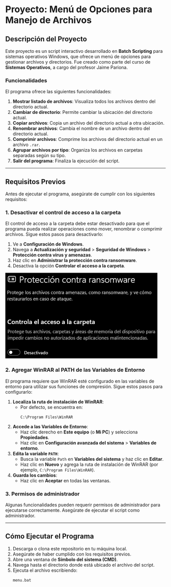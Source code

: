 # Proyecto: Menú de Opciones para Manejo de Archivos

## Descripción del Proyecto

Este proyecto es un script interactivo desarrollado en **Batch Scripting** para sistemas operativos Windows, que ofrece un menú de opciones para gestionar archivos y directorios. Fue creado como parte del curso de **Sistemas Operativos**, a cargo del profesor Jaime Pariona.

### Funcionalidades
El programa ofrece las siguientes funcionalidades:
1. **Mostrar listado de archivos**: Visualiza todos los archivos dentro del directorio actual.
2. **Cambiar de directorio**: Permite cambiar la ubicación del directorio actual.
3. **Copiar archivos**: Copia un archivo del directorio actual a otra ubicación.
4. **Renombrar archivos**: Cambia el nombre de un archivo dentro del directorio actual.
5. **Comprimir archivos**: Comprime los archivos del directorio actual en un archivo `.rar`.
6. **Agrupar archivos por tipo**: Organiza los archivos en carpetas separadas según su tipo.
7. **Salir del programa**: Finaliza la ejecución del script.

---

## Requisitos Previos

Antes de ejecutar el programa, asegúrate de cumplir con los siguientes requisitos:

### 1. **Desactivar el control de acceso a la carpeta**
El control de acceso a la carpeta debe estar desactivado para que el programa pueda realizar operaciones como mover, renombrar o comprimir archivos. Sigue estos pasos para desactivarlo:
1. Ve a **Configuración de Windows**.
2. Navega a **Actualización y seguridad** > **Seguridad de Windows** > **Protección contra virus y amenazas**.
3. Haz clic en **Administrar la protección contra ransomware**.
4. Desactiva la opción **Controlar el acceso a la carpeta**.

![Protección contra ransomware](\img\control.png) <!-- Cambia "ruta-a-la-imagen.png" por la ubicación real si subes esta imagen -->

### 2. **Agregar WinRAR al PATH de las Variables de Entorno**
El programa requiere que WinRAR esté configurado en las variables de entorno para utilizar sus funciones de compresión. Sigue estos pasos para configurarlo:
1. **Localiza la ruta de instalación de WinRAR**:
   - Por defecto, se encuentra en:
     ```
     C:\Program Files\WinRAR
     ```
2. **Accede a las Variables de Entorno**:
   - Haz clic derecho en **Este equipo** (o **Mi PC**) y selecciona **Propiedades**.
   - Haz clic en **Configuración avanzada del sistema** > **Variables de entorno**.
3. **Edita la variable `PATH`**:
   - Busca la variable `Path` en **Variables del sistema** y haz clic en **Editar**.
   - Haz clic en **Nuevo** y agrega la ruta de instalación de WinRAR (por ejemplo, `C:\Program Files\WinRAR`).
4. **Guarda los cambios**:
   - Haz clic en **Aceptar** en todas las ventanas.

### 3. **Permisos de administrador**
Algunas funcionalidades pueden requerir permisos de administrador para ejecutarse correctamente. Asegúrate de ejecutar el script como administrador.

---

## Cómo Ejecutar el Programa

1. Descarga o clona este repositorio en tu máquina local.
2. Asegúrate de haber cumplido con los requisitos previos.
3. Abre una ventana de **Símbolo del sistema (CMD)**.
4. Navega hasta el directorio donde está ubicado el archivo del script.
5. Ejecuta el archivo escribiendo:
   ```cmd
   menu.bat
